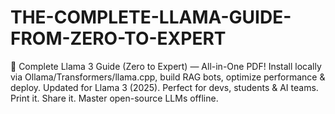 # THE-COMPLETE-LLAMA-GUIDE-FROM-ZERO-TO-EXPERT
🦙 Complete Llama 3 Guide (Zero to Expert) — All-in-One PDF! Install locally via Ollama/Transformers/llama.cpp, build RAG bots, optimize performance &amp; deploy. Updated for Llama 3 (2025). Perfect for devs, students &amp; AI teams. Print it. Share it. Master open-source LLMs offline.
